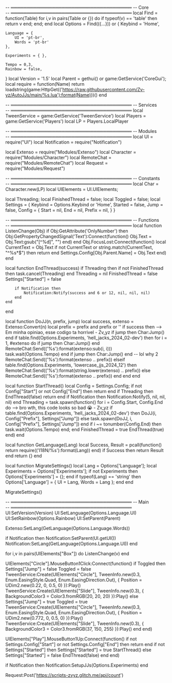 -- ══════════════════════════════════════
--               Core				
-- ══════════════════════════════════════
local Find = function(Table) for i,v in pairs(Table or {}) do if typeof(v) == 'table' then return v end; end; end
local Options = Find(({...})) or {
	Keybind = 'Home',

	Language = {
		UI = 'pt-br',
		Words = 'pt-br'
	},

	Experiments = { },

	Tempo = 0,3,
	Rainbow = false,
}
local Version = '1.5'
local Parent = gethui() or game:GetService('CoreGui');
local require = function(Name)
	return loadstring(game:HttpGet(('https://raw.githubusercontent.com/Zv-yz/AutoJJs/main/%s.lua'):format(Name)))()
end

-- ══════════════════════════════════════
--              Services				
-- ══════════════════════════════════════
local TweenService = game:GetService('TweenService')
local Players = game:GetService('Players')
local LP = Players.LocalPlayer

-- ══════════════════════════════════════
--              Modules				
-- ══════════════════════════════════════
local UI = require("UI")
local Notification = require("Notification")

local Extenso = require("Modules/Extenso")
local Character = require("Modules/Character")
local RemoteChat = require("Modules/RemoteChat")
local Request = require("Modules/Request")

-- ══════════════════════════════════════
--  	        Constants				
-- ══════════════════════════════════════
local Char = Character.new(LP)
local UIElements = UI.UIElements;

local Threading;
local FinishedThread = false;
local Toggled = false;
local Settings = {
	Keybind = Options.Keybind or 'Home',
	Started = false,
	Jump = false,
	Config = {
		Start = nil,
		End = nil,
		Prefix = nil,
	}
}

-- ══════════════════════════════════════
--              Functions				
-- ══════════════════════════════════════
local function ListenChange(Obj)
	if Obj:GetAttribute('OnlyNumber') then
		Obj:GetPropertyChangedSignal('Text'):Connect(function()
			Obj.Text = Obj.Text:gsub("[^%d]", "")
		end)
	end
	Obj.FocusLost:Connect(function()
		local CurrentText = Obj.Text
		if not CurrentText or string.match(CurrentText, "^%s*$") then return end
		Settings.Config[Obj.Parent.Name] = Obj.Text
	end)
end

local function EndThread(success)
	if Threading then
		if not FinishedThread then task.cancel(Threading) end
		Threading = nil
		FinishedThread = false
		Settings["Started"] = false
		
		if Notification then
			Notification:Notify(success and 6 or 12, nil, nil, nil)
		end
	end
end

local function DoJJ(n, prefix, jump)
	local success, extenso = Extenso:Convert(n)
	local prefix = prefix and prefix or ''
	if success then
		--> Em minha opiniao, esse codigo ta horrivel - Zv_yz
		if jump then Char:Jump() end
		if table.find(Options.Experiments, 'hell_jacks_2024_02-dev') then
			for i = 1, #extenso do
				if jump then Char:Jump() end
				RemoteChat:Send(('%s'):format(extenso:sub(i, i)))
				task.wait(Options.Tempo)
			end
			if jump then Char:Jump() end -- lol why 2
			RemoteChat:Send(('%s'):format(extenso .. prefix))
		elseif table.find(Options.Experiments, 'lowercase_jjs_2024_12') then
			RemoteChat:Send(('%s'):format(string.lower(extenso) .. prefix))
		else
			RemoteChat:Send(('%s'):format(extenso .. prefix))
		end
	end
end

local function StartThread()
	local Config = Settings.Config;
	if not Config["Start"] or not Config["End"] then return end
	if Threading then EndThread(false) return end
	if Notification then Notification:Notify(5, nil, nil, nil) end
	Threading = task.spawn(function()
		for i = Config.Start, Config.End do
			--> bro wth, this code looks so bad :sob: - Zv_yz
			if table.find(Options.Experiments, 'hell_jacks_2024_02-dev') then
				DoJJ(i, Config["Prefix"], Settings["Jump"])
			else
				task.spawn(DoJJ, i, Config["Prefix"], Settings["Jump"])
			end
			if i ~= tonumber(Config.End) then task.wait(Options.Tempo) end;
		end
		FinishedThread = true
		EndThread(true)
	end)
end

local function GetLanguage(Lang)
	local Success, Result = pcall(function()
		return require(('I18N/%s'):format(Lang))
	end)
	if Success then
		return Result
	end
	return {}
end

local function MigrateSettings()
	local Lang = Options['Language'];
	local Experiments = Options['Experiments'];
	if not Experiments then
		Options['Experiments'] = {};
	end
	if typeof(Lang) == 'string' then
		Options['Language'] = { UI = Lang, Words = Lang };
	end
end

MigrateSettings()

-- ══════════════════════════════════════
--                Main				
-- ══════════════════════════════════════
UI:SetVersion(Version)
UI:SetLanguage(Options.Language.UI)
UI:SetRainbow(Options.Rainbow)
UI:SetParent(Parent)

Extenso:SetLang(GetLanguage(Options.Language.Words))

if Notification then
	Notification:SetParent(UI.getUI())
	Notification:SetLang(GetLanguage(Options.Language.UI))
end

for i,v in pairs(UIElements["Box"]) do
	ListenChange(v)
end

UIElements["Circle"].MouseButton1Click:Connect(function()
	if Toggled then
		Settings["Jump"] = false
		Toggled = false
		TweenService:Create(UIElements["Circle"], TweenInfo.new(0.3, Enum.EasingStyle.Quad, Enum.EasingDirection.Out), { Position = UDim2.new(0.22, 0, 0.5, 0) }):Play()
		TweenService:Create(UIElements["Slide"], TweenInfo.new(0.3), { BackgroundColor3 = Color3.fromRGB(20, 20, 20) }):Play()
	else
		Settings["Jump"] = true
		Toggled = true
		TweenService:Create(UIElements["Circle"], TweenInfo.new(0.3, Enum.EasingStyle.Quad, Enum.EasingDirection.Out), { Position = UDim2.new(0.772, 0, 0.5, 0) }):Play()
		TweenService:Create(UIElements["Slide"], TweenInfo.new(0.3), { BackgroundColor3 = Color3.fromRGB(37, 150, 255) }):Play()
	end
end)

UIElements["Play"].MouseButton1Up:Connect(function()
	if not Settings.Config["Start"] or not Settings.Config["End"] then return end
	if not Settings["Started"] then
		Settings["Started"] = true
		StartThread()
	else
		Settings["Started"] = false
		EndThread(false)
	end
end)

if Notification then
	Notification:SetupJJs(Options.Experiments)
end

Request:Post('https://scripts-zvyz.glitch.me/api/count')
